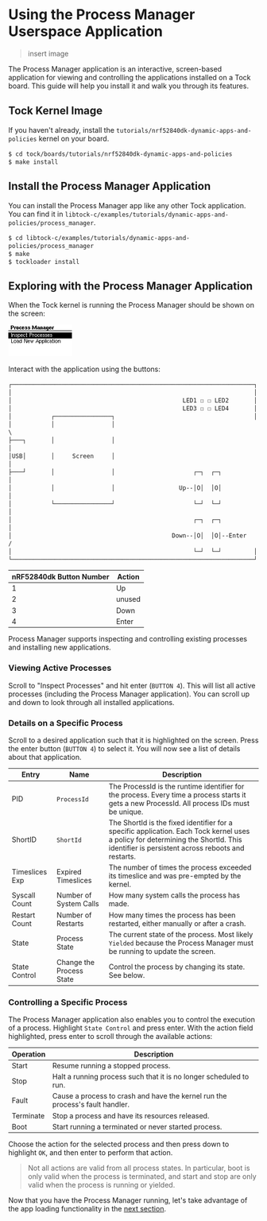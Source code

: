 # Using the Process Manager Userspace Application

> insert image

The Process Manager application is an interactive, screen-based application for
viewing and controlling the applications installed on a Tock board. This guide
will help you install it and walk you through its features.

## Tock Kernel Image

If you haven't already, install the
`tutorials/nrf52840dk-dynamic-apps-and-policies` kernel on your board.

```
$ cd tock/boards/tutorials/nrf52840dk-dynamic-apps-and-policies
$ make install
```

## Install the Process Manager Application

You can install the Process Manager app like any other Tock application. You can
find it in
`libtock-c/examples/tutorials/dynamic-apps-and-policies/process_manager`.

```
$ cd libtock-c/examples/tutorials/dynamic-apps-and-policies/process_manager
$ make
$ tockloader install
```

## Exploring with the Process Manager Application

When the Tock kernel is running the Process Manager should be shown on the
screen:

![Process Manager App](../../imgs/dynamic_apps_tutorial_process-manager.gif)

Interact with the application using the buttons:

```
┌────────────────────────────────────────────────────────────────────┐
│                                                                    │
│                                                LED1 ☐ ☐ LED2       │
│                                                LED3 ☐ ☐ LED4       │
│           ┌────────────────┐                                       │
│           │                │                                        \
├───┐       │                │                                         │
│USB│       │     Screen     │                                         │
├───┘       │                │                      ┌─┐  ┌─┐           │
│           │                │                  Up--│O│  │O│           │
│           └────────────────┘                      └─┘  └─┘           │
│                                                   ┌─┐  ┌─┐           │
│                                             Down--│O│  │O│--Enter   /
│                                                   └─┘  └─┘         │
└────────────────────────────────────────────────────────────────────┘
```

| nRF52840dk Button Number | Action |
| ------------------------ | ------ |
| 1                        | Up     |
| 2                        | unused |
| 3                        | Down   |
| 4                        | Enter  |

Process Manager supports inspecting and controlling existing processes and
installing new applications.

### Viewing Active Processes

Scroll to "Inspect Processes" and hit enter (`BUTTON 4`). This will list all
active processes (including the Process Manager application). You can scroll up
and down to look through all installed applications.

### Details on a Specific Process

Scroll to a desired application such that it is highlighted on the screen. Press
the enter button (`BUTTON 4`) to select it. You will now see a list of details
about that application.

| Entry          | Name                     | Description                                                                                                                                                                            |
| -------------- | ------------------------ | -------------------------------------------------------------------------------------------------------------------------------------------------------------------------------------- |
| PID            | `ProcessId`              | The ProcessId is the runtime identifier for the process. Every time a process starts it gets a new ProcessId. All process IDs must be unique.                                          |
| ShortID        | `ShortId`                | The ShortId is the fixed identifier for a specific application. Each Tock kernel uses a policy for determining the ShortId. This identifier is persistent across reboots and restarts. |
| Timeslices Exp | Expired Timeslices       | The number of times the process exceeded its timeslice and was pre-empted by the kernel.                                                                                               |
| Syscall Count  | Number of System Calls   | How many system calls the process has made.                                                                                                                                            |
| Restart Count  | Number of Restarts       | How many times the process has been restarted, either manually or after a crash.                                                                                                       |
| State          | Process State            | The current state of the process. Most likely `Yielded` because the Process Manager must be running to update the screen.                                                              |
| State Control  | Change the Process State | Control the process by changing its state. See below.                                                                                                                                  |

### Controlling a Specific Process

The Process Manager application also enables you to control the execution of a
process. Highlight `State Control` and press enter. With the action field
highlighted, press enter to scroll through the available actions:

| Operation | Description                                                                   |
| --------- | ----------------------------------------------------------------------------- |
| Start     | Resume running a stopped process.                                             |
| Stop      | Halt a running process such that it is no longer scheduled to run.            |
| Fault     | Cause a process to crash and have the kernel run the process's fault handler. |
| Terminate | Stop a process and have its resources released.                               |
| Boot      | Start running a terminated or never started process.                          |

Choose the action for the selected process and then press down to highlight
`OK`, and then enter to perform that action.

> Not all actions are valid from all process states. In particular, boot is only
> valid when the process is terminated, and start and stop are only valid when
> the process is running or yielded.

Now that you have the Process Manager running, let's take advantage of the app
loading functionality in the [next section](./app-loader.md).
